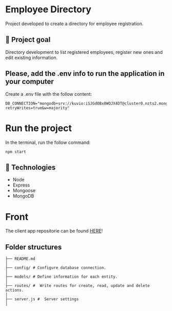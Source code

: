 # Employee Directory

Project developed to create a directory for employee registration.

## 🎯 Project goal

Directory development to list registered employees, register new ones and edit existing information.

## Please, add the .env info to run the application in your computer

Create a .env file with the follow content:

```
DB_CONNECTION="mongodb+srv://kuvio:iSJGdOBx8WOJX4DT@cluster0.nzts2.mongodb.net/myFirstDatabase?retryWrites=true&w=majority"
```

# Run the project

In the terminal, run the follow command:

```
npm start
```

## 🚀 Technologies

- Node
- Express
- Mongoose
- MongoDB

# Front

The client app repositorie can be found <a target="_blank" href="https://github.com/lauraferraz5/sample-project-front">HERE</a>!

## Folder structures

```
├── README.md
│
├── config/ # Configure database connection.
│
├── models/ # Define information for each entity.
│
├── routes/ #  Write routes for create, read, update and delete actions.
│
├── server.js #  Server settings
│


```
